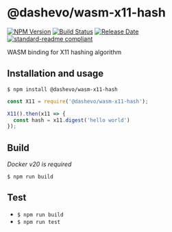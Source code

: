 # @dashevo/wasm-x11-hash
[![NPM Version](https://img.shields.io/npm/v/@dashevo/wasm-x11-hash)](https://www.npmjs.com/package/@dashevo/wasm-x11-hash)
[![Build Status](https://github.com/dashevo/wasm-x11-hash/actions/workflows/test_and_release.yml/badge.svg)](https://github.com/dashevo/wasm-x11-hash/actions/workflows/test_and_release.yml)
[![Release Date](https://img.shields.io/github/release-date/dashevo/wasm-x11-hash)](https://github.com/dashevo/wasm-x11-hash/releases/latest)
[![standard-readme compliant](https://img.shields.io/badge/readme%20style-standard-brightgreen)](https://github.com/RichardLitt/standard-readme)

WASM binding for X11 hashing algorithm

## Installation and usage
`$ npm install @dashevo/wasm-x11-hash`

```javascript
const X11 = require('@dashevo/wasm-x11-hash');

X11().then(x11 => {
  const hash = x11.digest('hello world')
});
```

## Build
_Docker v20 is required_

`$ npm run build`

## Test
- `$ npm run build`
- `$ npm run test`
